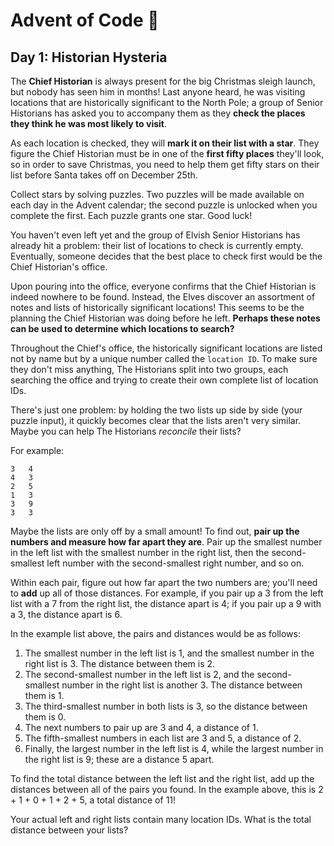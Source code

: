 # Advent of Code :cake:

## Day 1: Historian Hysteria

The **Chief Historian** is always present for the big Christmas sleigh launch, but nobody has seen him in months! Last anyone heard, he was visiting locations that are historically significant to the North Pole; a group of Senior Historians has asked you to accompany them as they **check the places they think he was most likely to visit**.

As each location is checked, they will **mark it on their list with a star**. They figure the Chief Historian must be in one of the **first fifty places** they'll look, so in order to save Christmas, you need to help them get fifty stars on their list before Santa takes off on December 25th.

Collect stars by solving puzzles. Two puzzles will be made available on each day in the Advent calendar; the second puzzle is unlocked when you complete the first. Each puzzle grants one star. Good luck!

You haven't even left yet and the group of Elvish Senior Historians has already hit a problem: their list of locations to check is currently empty. Eventually, someone decides that the best place to check first would be the Chief Historian's office.

Upon pouring into the office, everyone confirms that the Chief Historian is indeed nowhere to be found. Instead, the Elves discover an assortment of notes and lists of historically significant locations! This seems to be the planning the Chief Historian was doing before he left. **Perhaps these notes can be used to determine which locations to search?**

Throughout the Chief's office, the historically significant locations are listed not by name but by a unique number called the `location ID`. To make sure they don't miss anything, The Historians split into two groups, each searching the office and trying to create their own complete list of location IDs.

There's just one problem: by holding the two lists up side by side (your puzzle input), it quickly becomes clear that the lists aren't very similar. Maybe you can help The Historians _reconcile_ their lists?

For example:

```
3   4
4   3
2   5
1   3
3   9
3   3
```

Maybe the lists are only off by a small amount! To find out, **pair up the numbers and measure how far apart they are**. Pair up the smallest number in the left list with the smallest number in the right list, then the second-smallest left number with the second-smallest right number, and so on.

Within each pair, figure out how far apart the two numbers are; you'll need to **add** up all of those distances. For example, if you pair up a 3 from the left list with a 7 from the right list, the distance apart is 4; if you pair up a 9 with a 3, the distance apart is 6.

In the example list above, the pairs and distances would be as follows:

1. The smallest number in the left list is 1, and the smallest number in the right list is 3. The distance between them is 2.
1. The second-smallest number in the left list is 2, and the second-smallest number in the right list is another 3. The distance between them is 1.
1.  The third-smallest number in both lists is 3, so the distance between them is 0.
1.  The next numbers to pair up are 3 and 4, a distance of 1.
1.  The fifth-smallest numbers in each list are 3 and 5, a distance of 2.
1.  Finally, the largest number in the left list is 4, while the largest number in the right list is 9; these are a distance 5 apart.

To find the total distance between the left list and the right list, add up the distances between all of the pairs you found. In the example above, this is 2 + 1 + 0 + 1 + 2 + 5, a total distance of 11!

Your actual left and right lists contain many location IDs. What is the total distance between your lists?


